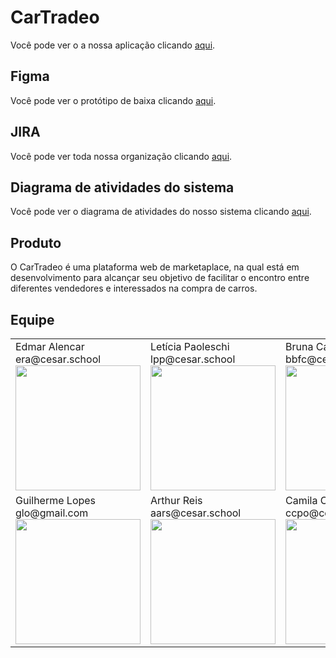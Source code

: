 # CarTradeo
<p>Você pode ver o a nossa aplicação clicando <a href="http://marketplaceprojetofds-env.eba-tybvqedm.eu-north-1.elasticbeanstalk.com/">aqui</a>.</p>

## Figma
<p>Você pode ver o protótipo de baixa clicando <a href="https://www.figma.com/file/jvqSMSIrjMxfqVUOSmbXqs/CarTradeo-(Copy)?node-id=0%3A1&t=hzanEqdFZqAIZIWk-1">aqui</a>.</p>

## JIRA
<p>Você pode ver toda nossa organização clicando <a href="https://jiraprojectsccpo.atlassian.net/jira/software/projects/PDF/boards/1/roadmap">aqui</a>.</p>

## Diagrama de atividades do sistema
<p>Você pode ver o diagrama de atividades do nosso sistema clicando <a href="https://miro.com/app/board/uXjVMSyM3k8=/?share_link_id=393684768332">aqui</a>.</p>


## Produto
O CarTradeo é uma plataforma web de marketaplace, na qual está em desenvolvimento para alcançar seu objetivo de facilitar o encontro entre diferentes vendedores e interessados na compra de carros.

## Equipe

<table>
  <tr>
	    <td>
			Edmar Alencar
			<br />
			era@cesar.school
			<img src="https://media.licdn.com/dms/image/C4E03AQEFK6fdcQMefw/profile-displayphoto-shrink_800_800/0/1624675296129?e=1683763200&v=beta&t=AlBtEwGySnzL7tOmRARj59FRpsJOsAyim6--M8u6j48" width=200>
	    </td>
	    <td>
			Letícia Paoleschi
			<br />
			lpp@cesar.school
			<img src="https://media.licdn.com/dms/image/C4D03AQGnDvgYKCA-Mg/profile-displayphoto-shrink_400_400/0/1668028040386?e=1683763200&v=beta&t=Oy_2hj-yspzisoQh1lvkLKakKR03x0bNsBuqne8JbmY" width=200>
	    </td>
	    <td>
			Bruna Carvalho
			<br />
			bbfc@cesar.school
			<img src="https://media.licdn.com/dms/image/D4D03AQHXg-PJJLc-vw/profile-displayphoto-shrink_400_400/0/1671025625368?e=1683763200&v=beta&t=9UJ8WzNCZyVUQqCxwNPgcfJ1-dUXMMqhKJJG1QV-Vds" width=200>
	    </td>
  </tr>
   <tr>
	    <td>
			Guilherme Lopes 
			<br />
			glo@gmail.com
			<img src="https://media.licdn.com/dms/image/D4D35AQEbX5ogC2YVRg/profile-framedphoto-shrink_800_800/0/1642452377945?e=1678662000&v=beta&t=Es1BGjwteF9ExFhVa1Mh-oZXF9X_BAzbtfCmyhwWxk0" width=200>
	    </td>
	    <td>
			Arthur Reis
			<br />
			aars@cesar.school
			<img src="https://media.licdn.com/dms/image/C5603AQFTj-iywraEpA/profile-displayphoto-shrink_400_400/0/1659486596346?e=1683763200&v=beta&t=dBxERUoBO8xZ6ybl1kEKmTWjTqlXgIIoJfG7p1AyEV8" width=200>
	    </td>
	    <td>
			Camila Cirne
			<br />
			ccpo@cesar.school
			<img src="https://media.licdn.com/dms/image/C4E03AQE-tWOrfhxn8w/profile-displayphoto-shrink_400_400/0/1606089299286?e=1683763200&v=beta&t=0Lh_w-Qjgh7cQD2J6R4QqJGtF5irPJHrlOIltTMDnqI" width=200>
	    </td>
  </tr>
 </table>
